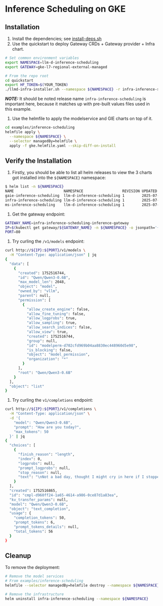 
# Inference Scheduling on GKE

## Installation

1. Install the dependencies; see [install-deps.sh](../../install-deps.sh)
1. Use the quickstart to deploy Gateway CRDs + Gateway provider + Infra chart.

```bash
# Set common environment variables
export NAMESPACE=llm-d-inference-scheduling
export GATEWAY=gke-l7-regional-external-managed
```

```bash
# From the repo root
cd quickstart
export HF_TOKEN=$(YOUR_TOKEN)
./llmd-infra-installer.sh --namespace ${NAMESPACE} -r infra-inference-scheduling --gateway ${GATEWAY} --disable-metrics-collection
```

**_NOTE:_** It should be noted release name `infra-inference-scheduling` is important here, because it matches up with pre-built values files used in this example.

1. Use the helmfile to apply the modelservice and GIE charts on top of it.

```bash
cd examples/inference-scheduling
helmfile apply \
  --namespace ${NAMESPACE} \
  --selector managedBy=helmfile \
  apply -f gke.helmfile.yaml --skip-diff-on-install
```

## Verify the Installation

1. Firstly, you should be able to list all helm releases to view the 3 charts got installed into the `${NAMESPACE}` namespace:

```bash
$ helm list -n ${NAMESPACE}
NAME                       NAMESPACE                  REVISION UPDATED                              STATUS   CHART                     APP VERSION
gaie-inference-scheduling  llm-d-inference-scheduling 1        2025-07-24 10:44:30.543527 -0700 PDT deployed inferencepool-v0.5.1      v0.5.1
infra-inference-scheduling llm-d-inference-scheduling 1        2025-07-24 10:41:49.452841 -0700 PDT deployed llm-d-infra-v1.1.0         v0.2.0
ms-inference-scheduling    llm-d-inference-scheduling 1        2025-07-24 10:44:35.91079 -0700 PDT  deployed llm-d-modelservice-v0.2.0 v0.2.0
```

1. Get the gateway endpoint:

```bash
GATEWAY_NAME=infra-inference-scheduling-inference-gateway
IP=$(kubectl get gateway/${GATEWAY_NAME} -n ${NAMESPACE} -o jsonpath='{.status.addresses[0].value}')
PORT=80
```

1. Try curling the `/v1/models` endpoint:

```bash
curl http://${IP}:${PORT}/v1/models \
  -H "Content-Type: application/json" | jq
{
  "data": [
    {
      "created": 1752516744,
      "id": "Qwen/Qwen3-0.6B",
      "max_model_len": 2048,
      "object": "model",
      "owned_by": "vllm",
      "parent": null,
      "permission": [
        {
          "allow_create_engine": false,
          "allow_fine_tuning": false,
          "allow_logprobs": true,
          "allow_sampling": true,
          "allow_search_indices": false,
          "allow_view": true,
          "created": 1752516744,
          "group": null,
          "id": "modelperm-d702cfd969b04aa8830ec448960d5e98",
          "is_blocking": false,
          "object": "model_permission",
          "organization": "*"
        }
      ],
      "root": "Qwen/Qwen3-0.6B"
    }
  ],
  "object": "list"
}
```

1. Try curling the `v1/completions` endpoint:

```bash
curl http://${IP}:${PORT}/v1/completions \
  -H "Content-Type: application/json" \
  -d '{
    "model": "Qwen/Qwen3-0.6B",
    "prompt": "How are you today?",
    "max_tokens": 50
  }' | jq
{
  "choices": [
    {
      "finish_reason": "length",
      "index": 0,
      "logprobs": null,
      "prompt_logprobs": null,
      "stop_reason": null,
      "text": "\nNot a bad day, thought I might cry in here if I stopped... Settled right in there with my stomach full of ache :(\nIt's normal to feel slightly better, just keep it up and you'll be fine :)\nthanks"
    }
  ],
  "created": 1752516865,
  "id": "cmpl-d960ff24-1a65-4614-a986-0ce87d1a83ea",
  "kv_transfer_params": null,
  "model": "Qwen/Qwen3-0.6B",
  "object": "text_completion",
  "usage": {
    "completion_tokens": 50,
    "prompt_tokens": 6,
    "prompt_tokens_details": null,
    "total_tokens": 56
  }
}
```

## Cleanup

To remove the deployment:

```bash
# Remove the model services
# From examples/inference-scheduling
helmfile --selector managedBy=helmfile destroy --namespace ${NAMESPACE}

# Remove the infrastructure
helm uninstall infra-inference-scheduling --namespace ${NAMESPACE}
```
